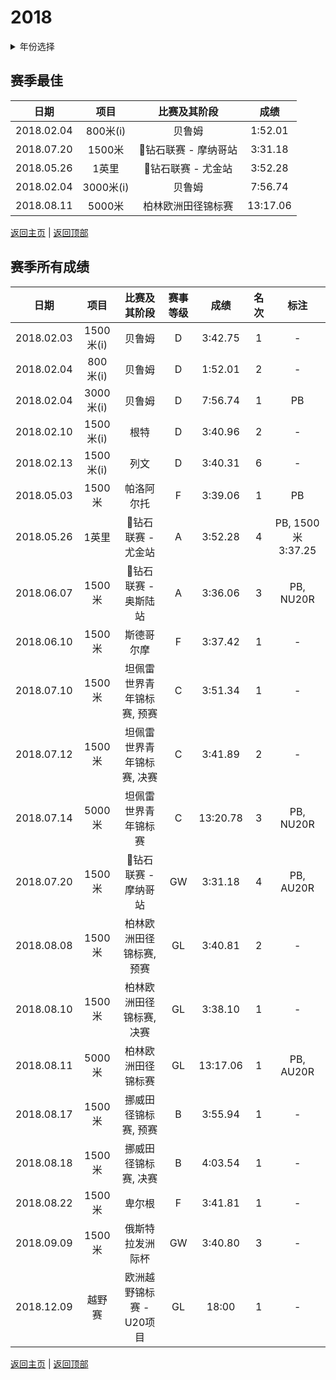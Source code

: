 # 2018

<details>
<summary>年份选择</summary>

- [2024](./2024.md)

- [2023](./2023.md)

- [2022](./2022.md)

- [2021](./2021.md)

- [2020](./2020.md)

- [2019](./2019.md)

- [2018](./2018.md)

- [2019](./2019.md)

- [2018](./2018.md)

- [2017](./2017.md)

- [2016](./2016.md)

- [2015](./2015.md)

- [2014](./2014.md)

</details>

## 赛季最佳

|    日期    |   项目    |     比赛及其阶段     |   成绩   |
| :--------: | :-------: | :------------------: | :------: |
| 2018.02.04 | 800米(i)  |        贝鲁姆        | 1:52.01  |
| 2018.07.20 |  1500米   | 💎钻石联赛 - 摩纳哥站 | 3:31.18  |
| 2018.05.26 |   1英里   |  💎钻石联赛 - 尤金站  | 3:52.28  |
| 2018.02.04 | 3000米(i) |        贝鲁姆        | 7:56.74  |
| 2018.08.11 |  5000米   |  柏林欧洲田径锦标赛  | 13:17.06 |

[返回主页](../Profile.md) | [返回顶部](#2018)

## 赛季所有成绩

|    日期    |   项目    |        比赛及其阶段        | 赛事等级 |   成绩   | 名次 |       标注        |
| :--------: | :-------: | :------------------------: | :------: | :------: | :--: | :---------------: |
| 2018.02.03 | 1500米(i) |           贝鲁姆           |    D     | 3:42.75  |  1   |         -         |
| 2018.02.04 | 800米(i)  |           贝鲁姆           |    D     | 1:52.01  |  2   |         -         |
| 2018.02.04 | 3000米(i) |           贝鲁姆           |    D     | 7:56.74  |  1   |        PB         |
| 2018.02.10 | 1500米(i) |            根特            |    D     | 3:40.96  |  2   |         -         |
| 2018.02.13 | 1500米(i) |            列文            |    D     | 3:40.31  |  6   |         -         |
| 2018.05.03 |  1500米   |         帕洛阿尔托         |    F     | 3:39.06  |  1   |        PB         |
| 2018.05.26 |   1英里   |     💎钻石联赛 - 尤金站     |    A     | 3:52.28  |  4   | PB, 1500米3:37.25 |
| 2018.06.07 |  1500米   |    💎钻石联赛 - 奥斯陆站    |    A     | 3:36.06  |  3   |     PB, NU20R     |
| 2018.06.10 |  1500米   |         斯德哥尔摩         |    F     | 3:37.42  |  1   |         -         |
| 2018.07.10 |  1500米   | 坦佩雷世界青年锦标赛, 预赛 |    C     | 3:51.34  |  1   |         -         |
| 2018.07.12 |  1500米   | 坦佩雷世界青年锦标赛, 决赛 |    C     | 3:41.89  |  2   |         -         |
| 2018.07.14 |  5000米   |    坦佩雷世界青年锦标赛    |    C     | 13:20.78 |  3   |     PB, NU20R     |
| 2018.07.20 |  1500米   |    💎钻石联赛 - 摩纳哥站    |    GW    | 3:31.18  |  4   |     PB, AU20R     |
| 2018.08.08 |  1500米   |  柏林欧洲田径锦标赛, 预赛  |    GL    | 3:40.81  |  2   |         -         |
| 2018.08.10 |  1500米   |  柏林欧洲田径锦标赛, 决赛  |    GL    | 3:38.10  |  1   |         -         |
| 2018.08.11 |  5000米   |     柏林欧洲田径锦标赛     |    GL    | 13:17.06 |  1   |     PB, AU20R     |
| 2018.08.17 |  1500米   |    挪威田径锦标赛, 预赛    |    B     | 3:55.94  |  1   |         -         |
| 2018.08.18 |  1500米   |    挪威田径锦标赛, 决赛    |    B     | 4:03.54  |  1   |         -         |
| 2018.08.22 |  1500米   |           卑尔根           |    F     | 3:41.81  |  1   |         -         |
| 2018.09.09 |  1500米   |      俄斯特拉发洲际杯      |    GW    | 3:40.80  |  3   |         -         |
| 2018.12.09 |  越野赛   |  欧洲越野锦标赛 - U20项目  |    GL    |  18:00   |  1   |         -         |

[返回主页](../Profile.md) | [返回顶部](#2018)

